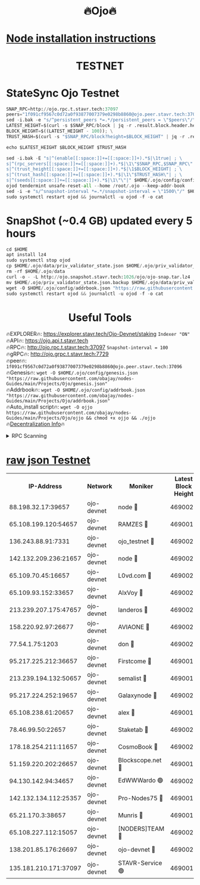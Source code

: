 <h1 align="center"> 🔥Ojo🔥</h1>

[Node installation instructions](https://github.com/obajay/nodes-Guides/tree/main/Projects/Ojo)
=

<h1 align="center"> TESTNET</h1>

# StateSync Ojo Testnet
```python
SNAP_RPC=http://ojo.rpc.t.stavr.tech:37097
peers="1f091cf9567c0d72a0f93877007379e0298b8860@ojo.peer.stavr.tech:37096"
sed -i.bak -e "s/^persistent_peers *=.*/persistent_peers = \"$peers\"/" $HOME/.ojo/config/config.toml
LATEST_HEIGHT=$(curl -s $SNAP_RPC/block | jq -r .result.block.header.height); \
BLOCK_HEIGHT=$((LATEST_HEIGHT - 100)); \
TRUST_HASH=$(curl -s "$SNAP_RPC/block?height=$BLOCK_HEIGHT" | jq -r .result.block_id.hash)

echo $LATEST_HEIGHT $BLOCK_HEIGHT $TRUST_HASH

sed -i.bak -E "s|^(enable[[:space:]]+=[[:space:]]+).*$|\1true| ; \
s|^(rpc_servers[[:space:]]+=[[:space:]]+).*$|\1\"$SNAP_RPC,$SNAP_RPC\"| ; \
s|^(trust_height[[:space:]]+=[[:space:]]+).*$|\1$BLOCK_HEIGHT| ; \
s|^(trust_hash[[:space:]]+=[[:space:]]+).*$|\1\"$TRUST_HASH\"| ; \
s|^(seeds[[:space:]]+=[[:space:]]+).*$|\1\"\"|" $HOME/.ojo/config/config.toml
ojod tendermint unsafe-reset-all --home /root/.ojo --keep-addr-book
sed -i -e "s/^snapshot-interval *=.*/snapshot-interval = \"1500\"/" $HOME/.ojo/config/app.toml
sudo systemctl restart ojod && journalctl -u ojod -f -o cat
```
# SnapShot (~0.4 GB) updated every 5 hours
```python
cd $HOME
apt install lz4
sudo systemctl stop ojod
cp $HOME/.ojo/data/priv_validator_state.json $HOME/.ojo/priv_validator_state.json.backup
rm -rf $HOME/.ojo/data
curl -o - -L http://ojo.snapshot.stavr.tech:1026/ojo/ojo-snap.tar.lz4 | lz4 -c -d - | tar -x -C $HOME/.ojo --strip-components 2
mv $HOME/.ojo/priv_validator_state.json.backup $HOME/.ojo/data/priv_validator_state.json
wget -O $HOME/.ojo/config/addrbook.json "https://raw.githubusercontent.com/obajay/nodes-Guides/main/Projects/Ojo/addrbook.json"
sudo systemctl restart ojod && journalctl -u ojod -f -o cat
```
 <h1 align="center"> Useful Tools</h1>

🔥EXPLORER🔥:        https://explorer.stavr.tech/Ojo-Devnet/staking        `Indexer "ON"` \
🔥API🔥:                     https://ojo.api.t.stavr.tech \
🔥RPC🔥:                    http://ojo.rpc.t.stavr.tech:37097              `Snapshot-interval = 100` \
🔥gRPC🔥:                  http://ojo.grpc.t.stavr.tech:7729 \
🔥peer🔥:                   `1f091cf9567c0d72a0f93877007379e0298b8860@ojo.peer.stavr.tech:37096` \
🔥Genesis🔥:    ```wget -O $HOME/.ojo/config/genesis.json "https://raw.githubusercontent.com/obajay/nodes-Guides/main/Projects/Ojo/genesis.json"``` \
🔥Addrbook🔥:    ```wget -O $HOME/.ojo/config/addrbook.json "https://raw.githubusercontent.com/obajay/nodes-Guides/main/Projects/Ojo/addrbook.json"``` \
🔥Auto_install script🔥: ```wget -O ojjo https://raw.githubusercontent.com/obajay/nodes-Guides/main/Projects/Ojo/ojjo && chmod +x ojjo && ./ojjo``` \
🔥[Decentralization Info](https://github.com/obajay/StateSync-snapshots/tree/main/Projects/Ojo/Decentralization)🔥



<details>
<summary>RPC Scanning</summary>

<h2 align="center"> We scan nodes in real time every 4 hours. And we provide the final result of RPC endpoints.
We cannot influence the operation of these nodes in any way. </h2>


```python
If Voting Power is higher than 0 --> then the Node is a validator of the network and may be subject to attack and be a potential threat to the chain.
```
```python
We marked such validators with a red symbol
```

</details>

[raw json Testnet](https://rpc-check.ojot.stavr.tech/ojot/rpc-ojot-result.json)
=


<table><tr><th>IP-Address</th><th>Network</th><th>Moniker</th><th>Latest Block Height</th><th>Earliest Block Height</th><th>Catching Up</th><th>Tx Index</th><th>Voting Power</th><th>Scan Time</th></tr><tr><td>88.198.32.17:39657</td><td>ojo-devnet</td><td>node 🔴</td><td>4690023</td><td>300001</td><td>False</td><td>on</td><td>65654</td><td>2023-12-27T19:50:53.735672578UTC</td></tr><tr><td>65.108.199.120:54657</td><td>ojo-devnet</td><td>RAMZES 🔴</td><td>4690018</td><td>306156</td><td>False</td><td>on</td><td>15420</td><td>2023-12-27T19:50:27.867181738UTC</td></tr><tr><td>136.243.88.91:7331</td><td>ojo-devnet</td><td>ojo_testnet 🔴</td><td>4690020</td><td>308845</td><td>False</td><td>on</td><td>1000</td><td>2023-12-27T19:50:34.431125083UTC</td></tr><tr><td>142.132.209.236:21657</td><td>ojo-devnet</td><td>node 🔴</td><td>4690022</td><td>350001</td><td>False</td><td>on</td><td>1999</td><td>2023-12-27T19:50:50.627278734UTC</td></tr><tr><td>65.109.70.45:16657</td><td>ojo-devnet</td><td>L0vd.com 🔴</td><td>4690024</td><td>695918</td><td>False</td><td>off</td><td>998</td><td>2023-12-27T19:51:01.614725420UTC</td></tr><tr><td>65.109.93.152:33657</td><td>ojo-devnet</td><td>AlxVoy 🔴</td><td>4690022</td><td>2319801</td><td>False</td><td>on</td><td>4536782</td><td>2023-12-27T19:50:50.316553737UTC</td></tr><tr><td>213.239.207.175:47657</td><td>ojo-devnet</td><td>landeros 🔴</td><td>4690021</td><td>2714001</td><td>False</td><td>off</td><td>11083</td><td>2023-12-27T19:50:45.413179764UTC</td></tr><tr><td>158.220.92.97:26677</td><td>ojo-devnet</td><td>AVIAONE 🔴</td><td>4690021</td><td>2754001</td><td>False</td><td>on</td><td>13867</td><td>2023-12-27T19:50:45.141074017UTC</td></tr><tr><td>77.54.1.75:1203</td><td>ojo-devnet</td><td>don 🔴</td><td>4690023</td><td>2906401</td><td>False</td><td>on</td><td>10</td><td>2023-12-27T19:50:53.438734664UTC</td></tr><tr><td>95.217.225.212:36657</td><td>ojo-devnet</td><td>Firstcome 🔴</td><td>4690019</td><td>2985946</td><td>False</td><td>on</td><td>13566</td><td>2023-12-27T19:50:34.165302212UTC</td></tr><tr><td>213.239.194.132:50657</td><td>ojo-devnet</td><td>semalist 🔴</td><td>4690018</td><td>3223522</td><td>False</td><td>on</td><td>19037</td><td>2023-12-27T19:50:28.196570800UTC</td></tr><tr><td>95.217.224.252:19657</td><td>ojo-devnet</td><td>Galaxynode 🔴</td><td>4690024</td><td>3685492</td><td>False</td><td>on</td><td>11888</td><td>2023-12-27T19:50:58.527142345UTC</td></tr><tr><td>65.108.238.61:20657</td><td>ojo-devnet</td><td>alex 🔴</td><td>4690018</td><td>4158001</td><td>False</td><td>on</td><td>11359</td><td>2023-12-27T19:50:27.470336635UTC</td></tr><tr><td>78.46.99.50:22657</td><td>ojo-devnet</td><td>Staketab 🔴</td><td>4690024</td><td>4254801</td><td>False</td><td>on</td><td>1276</td><td>2023-12-27T19:51:01.847623766UTC</td></tr><tr><td>178.18.254.211:11657</td><td>ojo-devnet</td><td>CosmoBook 🔴</td><td>4690023</td><td>4392001</td><td>False</td><td>off</td><td>1057</td><td>2023-12-27T19:50:53.004831977UTC</td></tr><tr><td>51.159.220.202:26657</td><td>ojo-devnet</td><td>Blockscope.net 🔴</td><td>4690018</td><td>4425001</td><td>False</td><td>on</td><td>981</td><td>2023-12-27T19:50:25.072168604UTC</td></tr><tr><td>94.130.142.94:34657</td><td>ojo-devnet</td><td>EdWWWardo 🟢</td><td>4690022</td><td>4438946</td><td>False</td><td>on</td><td>0</td><td>2023-12-27T19:50:47.927594365UTC</td></tr><tr><td>142.132.134.112:25357</td><td>ojo-devnet</td><td>Pro-Nodes75 🔴</td><td>4690019</td><td>4590019</td><td>False</td><td>on</td><td>24651</td><td>2023-12-27T19:50:31.337370352UTC</td></tr><tr><td>65.21.170.3:38657</td><td>ojo-devnet</td><td>Munris 🔴</td><td>4690019</td><td>4590019</td><td>False</td><td>off</td><td>20123</td><td>2023-12-27T19:50:33.807799645UTC</td></tr><tr><td>65.108.227.112:15057</td><td>ojo-devnet</td><td>[NODERS]TEAM 🔴</td><td>4690024</td><td>4590024</td><td>False</td><td>off</td><td>9999</td><td>2023-12-27T19:50:58.913687893UTC</td></tr><tr><td>138.201.85.176:26697</td><td>ojo-devnet</td><td>ojo-devnet 🔴</td><td>4690024</td><td>4590024</td><td>False</td><td>on</td><td>1000024000</td><td>2023-12-27T19:51:01.266034718UTC</td></tr><tr><td>135.181.210.171:37097</td><td>ojo-devnet</td><td>STAVR-Service 🟢</td><td>4690019</td><td>4689001</td><td>False</td><td>on</td><td>0</td><td>2023-12-27T19:50:28.996969021UTC</td></tr></table>
